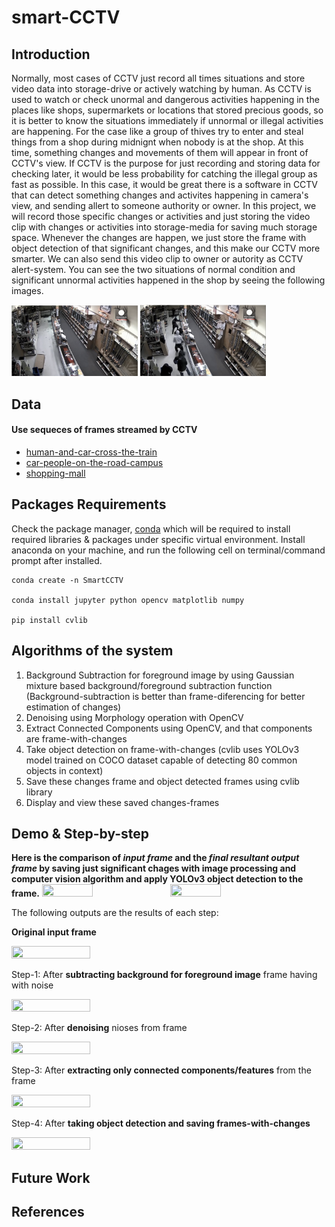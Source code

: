 # smart-CCTV

## Introduction
Normally, most cases of CCTV just record all times situations and store video data into storage-drive or actively watching by human. As CCTV is used to watch or check unormal and dangerous activities happening in the places like shops, supermarkets or locations that stored precious goods, so it is better to know the situations immediately if unnormal or illegal activities are happening. For the case like a group of thives try to enter and steal things from a shop during midnignt when nobody is at the shop. At this time, something changes and movements of them will appear in front of CCTV's view. If CCTV is the purpose for just recording and storing data for checking later, it would be less probability for catching the illegal group as fast as possible. In this case, it would be great there is a software in CCTV that can detect something changes and activites happening in camera's view, and sending allert to someone authority or owner. 
In this project, we will record those specific changes or activities and just storing the video clip with changes or activities into storage-media for saving much storage space. Whenever the changes are happen, we just store the frame with object detection of that significant changes, and this make our CCTV more smarter. We can also send this video clip to owner or autority as CCTV alert-system. You can see the two situations of normal condition and significant unnormal activities happened in the shop by seeing the following images.

<img src="/video-data/cctv-normal.png" height="40%" width="40%" alt="CCTV view with normal condition" title="Do not save the frames in the storage">  <img src="/video-data/cctv-changes.png" height="40%" width="40%" alt="CCTV view with the thives enter the shop" title="Save the frames when changes happen">

## Data
#### Use sequeces of frames streamed by CCTV
* [human-and-car-cross-the-train](https://github.com/ThuraTunScibotics/smart-CCTV/tree/main/video-data/GroundtruthSeq/RawImages)
* [car-people-on-the-road-campus](https://github.com/ThuraTunScibotics/smart-CCTV/tree/main/video-data/Campus)
* [shopping-mall](https://github.com/ThuraTunScibotics/smart-CCTV/tree/main/video-data/ShoppingMall_resized)

## Packages Requirements
Check the package manager, [conda](https://docs.conda.io/projects/conda/en/latest/index.html) which will be required to install required libraries & packages under specific virtual environment.
Install anaconda on your machine, and run the following cell on terminal/command prompt after installed.
```
conda create -n SmartCCTV

conda install jupyter python opencv matplotlib numpy

pip install cvlib
```
## Algorithms of the system
1. Background Subtraction for foreground image by using Gaussian mixture based background/foreground subtraction function
   (Background-subtraction is better than frame-diferencing for better estimation of changes)
2. Denoising using Morphology operation with OpenCV
3. Extract Connected Components using OpenCV, and that components are frame-with-changes
4. Take object detection on frame-with-changes
   (cvlib uses YOLOv3 model trained on COCO dataset capable of detecting 80 common objects in context)
6. Save these changes frame and object detected frames using cvlib library
7. Display and view these saved changes-frames

## Demo & Step-by-step

**Here is the comparison of *input frame* and the *final resultant output frame* by saving just significant chages with image processing and computer vision algorithm and apply YOLOv3 object detection to the frame.**
<img src="https://github.com/ThuraTunScibotics/smart-CCTV/blob/main/resultant-data/input-train-cross.gif" height="40%" width="40%">   <img src="https://github.com/ThuraTunScibotics/smart-CCTV/blob/main/resultant-frame-changes-videos/train-cross.gif" height="40%" width="40%">

The following outputs are the results of each step:

**Original input frame**

<img src="https://github.com/ThuraTunScibotics/smart-CCTV/blob/main/resultant-data/input-train-cross.gif" height="50%" width="50%">

Step-1: After **subtracting background for foreground image** frame having with noise

<img src="https://github.com/ThuraTunScibotics/smart-CCTV/blob/main/resultant-data/noise-result.gif" height="50%" width="50%">

Step-2: After **denoising** nioses from frame

<img src="https://github.com/ThuraTunScibotics/smart-CCTV/blob/main/resultant-data/denoised-result.gif" height="50%" width="50%">

Step-3: After **extracting only connected components/features** from the frame

<img src="https://github.com/ThuraTunScibotics/smart-CCTV/blob/main/resultant-data/component-seq1.gif" height="50%" width="50%">

Step-4: After **taking object detection and saving frames-with-changes**

<img src="https://github.com/ThuraTunScibotics/smart-CCTV/blob/main/resultant-frame-changes-videos/train-cross.gif" height="50%" width="50%">

## Future Work

## References

